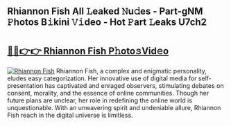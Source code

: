 ## Rhiannon Fish All 𝙻eaked 𝙽u𝚍es - Part-gNM 𝙿hotos B𝚒kini 𝚅𝚒deo - Hot 𝙿art 𝙻eaks U7ch2

# <h2><a href="http://ld2b5q.urlbe.top/?page=Rhiannon+Fish">🔗🔗👉👉 Rhiannon Fish P𝚑oto𝚜Vid𝚎o</a></h2>

[![Rhiannon Fish](https://i.imgur.com/eBuTRDB.gif)](http://ld2b5q.urlbe.top/?page=Rhiannon+Fish)
Rhiannon Fish, a complex and enigmatic personality, eludes easy categorization. Her innovative use of digital media for self-presentation has captivated and enraged observers, stimulating debates on consent, morality, and the essence of online communities. Though her future plans are unclear, her role in redefining the online world is unquestionable. With an unwavering spirit and undeniable allure, Rhiannon Fish reach in the digital universe is limitless.
